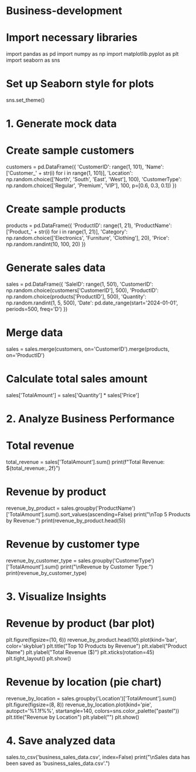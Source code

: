 # Business-development
# Import necessary libraries
import pandas as pd
import numpy as np
import matplotlib.pyplot as plt
import seaborn as sns

# Set up Seaborn style for plots
sns.set_theme()

# 1. Generate mock data
# Create sample customers
customers = pd.DataFrame({
    'CustomerID': range(1, 101),
    'Name': ['Customer_' + str(i) for i in range(1, 101)],
    'Location': np.random.choice(['North', 'South', 'East', 'West'], 100),
    'CustomerType': np.random.choice(['Regular', 'Premium', 'VIP'], 100, p=[0.6, 0.3, 0.1])
})

# Create sample products
products = pd.DataFrame({
    'ProductID': range(1, 21),
    'ProductName': ['Product_' + str(i) for i in range(1, 21)],
    'Category': np.random.choice(['Electronics', 'Furniture', 'Clothing'], 20),
    'Price': np.random.randint(10, 100, 20)
})

# Generate sales data
sales = pd.DataFrame({
    'SaleID': range(1, 501),
    'CustomerID': np.random.choice(customers['CustomerID'], 500),
    'ProductID': np.random.choice(products['ProductID'], 500),
    'Quantity': np.random.randint(1, 5, 500),
    'Date': pd.date_range(start='2024-01-01', periods=500, freq='D')
})

# Merge data
sales = sales.merge(customers, on='CustomerID').merge(products, on='ProductID')

# Calculate total sales amount
sales['TotalAmount'] = sales['Quantity'] * sales['Price']

# 2. Analyze Business Performance
# Total revenue
total_revenue = sales['TotalAmount'].sum()
print(f"Total Revenue: ${total_revenue:,.2f}")

# Revenue by product
revenue_by_product = sales.groupby('ProductName')['TotalAmount'].sum().sort_values(ascending=False)
print("\nTop 5 Products by Revenue:")
print(revenue_by_product.head(5))

# Revenue by customer type
revenue_by_customer_type = sales.groupby('CustomerType')['TotalAmount'].sum()
print("\nRevenue by Customer Type:")
print(revenue_by_customer_type)

# 3. Visualize Insights
# Revenue by product (bar plot)
plt.figure(figsize=(10, 6))
revenue_by_product.head(10).plot(kind='bar', color='skyblue')
plt.title("Top 10 Products by Revenue")
plt.xlabel("Product Name")
plt.ylabel("Total Revenue ($)")
plt.xticks(rotation=45)
plt.tight_layout()
plt.show()

# Revenue by location (pie chart)
revenue_by_location = sales.groupby('Location')['TotalAmount'].sum()
plt.figure(figsize=(8, 8))
revenue_by_location.plot(kind='pie', autopct='%1.1f%%', startangle=140, colors=sns.color_palette("pastel"))
plt.title("Revenue by Location")
plt.ylabel("")
plt.show()

# 4. Save analyzed data
sales.to_csv('business_sales_data.csv', index=False)
print("\nSales data has been saved as 'business_sales_data.csv'.")
